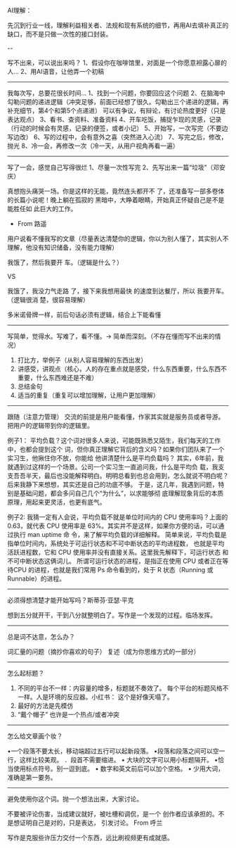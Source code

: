 AI理解： 

先沉到行业一线，理解利益相关者、法规和现有系统的细节，再用AI去填补真正的缺口，而不是只做一次性的接口封装。

--

写不出来，可以说出来吗？
1、假设你在咖啡馆里，对面是一个你愿意袒露心扉的人...
2、用AI语音，让他弄一个初稿

---

我每次写，总要花很长时间...
1、找到一个问题，你要回应这个问题
2、在脑海中勾勒问题的递进逻辑（冲突足够，前面已经想了很久。勾勒出三个递进的逻辑，再补充细节，第4个和第5个点递进） 可以有争议，有辩论，有讨论热度更好（只是表达观点）
3、看书、查资料、准备资料
4、开车吃饭，捕捉乍现的灵感，记录（行动的时候会有灵感，记录的便签，或者小记）
5、开始写，一次写完（不要边写边改）
6、写的过程中，会有意外之喜（突然进入心流）
7、写完之后，修改，抛光
8、冷一会，再修改一次（冷一天，从用户视角再看一遍）

---

写了一会，感觉自己写得很烂
1、尽量一次性写完
2、先写出来一篇“垃圾”（邓安庆）

真想抱头痛哭一场。你是这样的无能，竟然连头都开不
了，还准备写一部多卷体的长篇小说呢！晚上躺在孤寂的
黑暗中，大睁着眼睛，开始真正怀疑自己是不是能胜任如
此巨大的工作。
- From 路遥

用户说看不懂我写的文章（尽量表达清楚你的逻辑，你以为别人懂了，其实别人不理解，他没有知识储备，没有能力理解）

我饿了，然后我要开
车。（逻辑是什么？）

VS

我饿了，我没力气走路
了，接下来我想用最快
的速度到达餐厅，所以
我要开车。（逻辑很消
楚，很容易理解）

多米诺骨牌一样，前后句话必须有逻辑，结合上下能看懂

---

写简单，觉得水。写难了，看不懂。-> 简单而深刻。（不存在懂而写不出来的情况）
1. 打比方，举例子（从别人容易理解的东西出发）
2. 讲感受，讲观点（核心，人的存在重点就是感受，什么东西重要，什么东西不重要，什么东西难还是不难）
3. 总结金句
4. 适当的重复（重复可以增加理解，让用户更加理解）

---

跟随（注意力管理）
交流的前提是用户能看懂，作家其实就是服务员或者导游。把用户的逻辑带到你的逻辑里。

例子1：
平均负载？这个词对很多人来说，可能既熟悉又陌生，我们每天的工作中，也都会提到这个
词，但你真正理解它背后的含义吗？如果你们团队来了一个实习生，他揪住你不放，你能给
他讲清楚什么是平均负载吗？
其实，6年前，我就遇到过这样的一个场景。公司一个实习生一直追问我，什么是平均负
载，我支支吾吾半天，最后也没能解释明白。明明总看到也总会用到，怎么就说不明白呢？
后来我静下来想想，其实还是自己的功底不够。
于是，这几年，我遇到问题，特别是基础问题，都会多问自己几个“为什么”，以求能够彻
底理解现象背后的本质原理，用起来更灵活，也更有底气。


例子2:
我猜一定有人会说，平均负载不就是单位时间内的 CPU 使用率吗？上面的 0.63，就代表
CPU 使用率是 63%。其实并不是这样，如果你方便的话，可以通过执行 man uptime 命
令，来了解平均负载的详细解释。
简单来说，平均负载是指单位时间内，系统处于可运行状态和不可中断状态的平均进程数，
也就是平均活跃进程数，它和 CPU 使用率并没有直接关系。这里我先解释下，可运行状态
和不可中断状态这俩词儿。
所谓可运行状态的进程，是指正在使用 CPU 或者正在等待CPU 的进程，也就是我们常用
Ps 命令看到的，处于 R 状态（Running 或 Runnable）的进程。

---

必须得想清楚才能开始写吗？斯蒂芬·亚瑟·平克

想到五分就开干，干到八分就整明白了。写作是一个发现的过程。临场发挥。

---

总是词不达意，怎么办？

词汇量的问题（摘抄你喜欢的句子）
复述（成为你思维方式的一部分）

---

怎么起标题？

1. 不同的平台不一样：内容量的增多，标题就不奏效了。 每个平台的标题风格不一样。人是环境的反应器。小红书： 这个是好像天塌了。
2. 最好的方法是先模仿
3. “戴个帽子” 也许是一个热点/或者冲突

---

怎么给文章画个妆？

•一个段落不要太长，移动端超过五行可以起新段落。
•段落和段落之间可以空一行，这样比较美观。
．段首不需要缩进。
• 大块的文字可以用小标题隔开。
•恰当使用标点符号。别一逗到底。
• 数字和英文前后可以加个空格。
• 少用大词，准确是第一要务。

---

避免使用你这个词。抛一个想法出来，大家讨论。

不要被评论伤害，当成建议就好，被吐槽和调侃，是一个
创作者应该承担的。不是想证明自己是对的，只是表达，
引发讨论。
From 呼兰

写作是克服些许压力交付一个东西，远比刷视频更有成就感。











